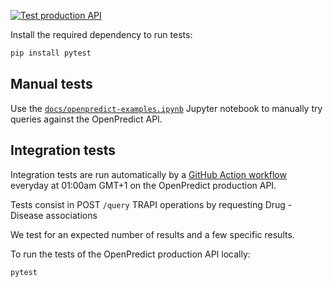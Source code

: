 [![Test production API](https://github.com/MaastrichtU-IDS/knowledge-collaboratory-api/actions/workflows/run-tests-prod.yml/badge.svg)](https://github.com/MaastrichtU-IDS/knowledge-collaboratory-api/actions/workflows/run-tests-prod.yml)

Install the required dependency to run tests:

```bash
pip install pytest
```

## Manual tests

Use the [`docs/openpredict-examples.ipynb`](https://github.com/MaastrichtU-IDS/translator-openpredict/blob/master/docs/openpredict-examples.ipynb) Jupyter notebook to manually try queries against the OpenPredict API.

## Integration tests

Integration tests are run automatically by a [GitHub Action workflow](https://github.com/MaastrichtU-IDS/knowledge-collaboratory-api/actions?query=workflow%3A%22Run+tests%22) everyday at 01:00am GMT+1 on the OpenPredict production API.

Tests consist in POST `/query` TRAPI operations by requesting Drug - Disease associations

We test for an expected number of results and a few specific results.

To run the tests of the OpenPredict production API locally:

```bash
pytest
```
